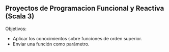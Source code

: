 ## Proyectos de Programacion Funcional y Reactiva (Scala 3)

Objetivos:

- Aplicar los conocimientos sobre funciones de orden superior.
- Enviar una función como parámetro.
